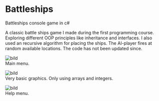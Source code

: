 # Battleships
Battleships console game in c#  
  
A classic battle ships game I made during the first programming course. Exploring different OOP principles like inheritance and interfaces.
I also used an recursive algorithm for placing the ships. The AI-player fires at random available locations. The code has not been updated since.  
  
![bild](https://user-images.githubusercontent.com/69501706/218186855-93d04837-bb41-4508-a9cf-c4cab25ce324.png)  
Main menu.
  
![bild](https://user-images.githubusercontent.com/69501706/218188448-230aad67-c910-4348-9213-8395c120fffe.png)  
Very basic graphics. Only using arrays and integers.  
  
![bild](https://user-images.githubusercontent.com/69501706/218187914-d57bed18-e458-4c63-9592-7fe0f01a7362.png)  
Help menu.
